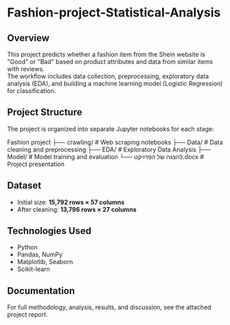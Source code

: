 # Fashion-project-Statistical-Analysis

## Overview
This project predicts whether a fashion item from the Shein website is "Good" or "Bad" based on product attributes and data from similar items with reviews.  
The workflow includes data collection, preprocessing, exploratory data analysis (EDA), and building a machine learning model (Logistic Regression) for classification.

## Project Structure
The project is organized into separate Jupyter notebooks for each stage:

Fashion project 
├── crawling/ # Web scraping notebooks
├── Data/ # Data cleaning and preprocessing
├── EDA/ # Exploratory Data Analysis
├── Model/ # Model training and evaluation
└── להצגה של הפרויקט.docx # Project presentation

## Dataset
- Initial size: **15,792 rows × 57 columns**  
- After cleaning: **13,796 rows × 27 columns**

## Technologies Used
- Python
- Pandas, NumPy
- Matplotlib, Seaborn
- Scikit-learn

## Documentation
For full methodology, analysis, results, and discussion, see the attached project report.
